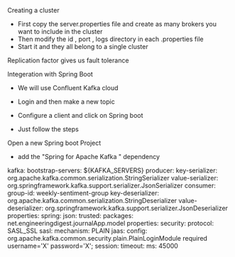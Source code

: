 Creating a cluster

- First copy the server.properties file and create as many brokers you want to include in the cluster
- Then modify the id ,  port , logs directory in each .properties file
- Start it and they all belong to a single cluster


Replication factor gives us fault tolerance



Integeration with Spring Boot


- We will use Confluent Kafka cloud
- Login  and then make a new topic

- Configure a client and click on Spring boot
- Just follow the steps




Open a new Spring boot Project
- add the "Spring for Apache Kafka "   dependency



kafka:
    bootstrap-servers: ${KAFKA_SERVERS}
    producer:
      key-serializer: org.apache.kafka.common.serialization.StringSerializer
      value-serializer: org.springframework.kafka.support.serializer.JsonSerializer
    consumer:
      group-id: weekly-sentiment-group
      key-deserializer: org.apache.kafka.common.serialization.StringDeserializer
      value-deserializer: org.springframework.kafka.support.serializer.JsonDeserializer
      properties:
        spring:
          json:
            trusted:
              packages: net.engineeringdigest.journalApp.model
    properties:
      security:
        protocol: SASL_SSL
      sasl:
        mechanism: PLAIN
        jaas:
          config: org.apache.kafka.common.security.plain.PlainLoginModule required username='X' password='X';
      session:
        timeout:
          ms: 45000